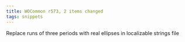 ```yaml
---
title: WOCommon r573, 2 items changed
tags: snippets
---
```


Replace runs of three periods with real ellipses in localizable strings file
